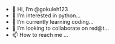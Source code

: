 - 👋 Hi, I’m @gokuleh123
- 👀 I’m interested in python...
- 🌱 I’m currently learning coding...
- 💞️ I’m looking to collaborate on red@t...
- 📫 How to reach me ...

<!---
gokuleh123/gokuleh123 is a ✨ special ✨ repository because its `README.md` (this file) appears on your GitHub profile.
You can click the Preview link to take a look at your changes.
--->
